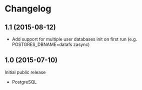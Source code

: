 # Changelog


## 1.1 (2015-08-12)

- Add support for multiple user databases init on first run 
  (e.g. POSTGRES_DBNAME=datafs zasync)

## 1.0 (2015-07-10)


Initial public release

- PostgreSQL
